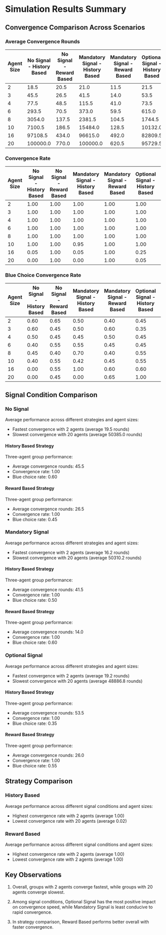 # Simulation Results Summary

## Convergence Comparison Across Scenarios

### Average Convergence Rounds

| Agent Size | No Signal - History Based | No Signal - Reward Based | Mandatory Signal - History Based | Mandatory Signal - Reward Based | Optional Signal - History Based | Optional Signal - Reward Based |
| --- | --- | --- | --- | --- | --- | --- |
| 2 | 18.5 | 20.5 | 21.0 | 11.5 | 21.5 | 17.0 |
| 3 | 45.5 | 26.5 | 41.5 | 14.0 | 53.5 | 26.0 |
| 4 | 77.5 | 48.5 | 115.5 | 41.0 | 73.5 | 41.0 |
| 6 | 293.5 | 70.5 | 373.0 | 59.5 | 615.0 | 73.5 |
| 8 | 3054.0 | 137.5 | 2381.5 | 104.5 | 1744.5 | 152.5 |
| 10 | 7100.5 | 186.5 | 15484.0 | 128.5 | 10132.0 | 327.5 |
| 16 | 97108.5 | 434.0 | 96615.0 | 492.0 | 82809.5 | 1674.0 |
| 20 | 100000.0 | 770.0 | 100000.0 | 620.5 | 95729.5 | 2044.0 |

### Convergence Rate

| Agent Size | No Signal - History Based | No Signal - Reward Based | Mandatory Signal - History Based | Mandatory Signal - Reward Based | Optional Signal - History Based | Optional Signal - Reward Based |
| --- | --- | --- | --- | --- | --- | --- |
| 2 | 1.00 | 1.00 | 1.00 | 1.00 | 1.00 | 1.00 |
| 3 | 1.00 | 1.00 | 1.00 | 1.00 | 1.00 | 1.00 |
| 4 | 1.00 | 1.00 | 1.00 | 1.00 | 1.00 | 1.00 |
| 6 | 1.00 | 1.00 | 1.00 | 1.00 | 1.00 | 1.00 |
| 8 | 1.00 | 1.00 | 1.00 | 1.00 | 1.00 | 1.00 |
| 10 | 1.00 | 1.00 | 0.95 | 1.00 | 1.00 | 1.00 |
| 16 | 0.05 | 1.00 | 0.05 | 1.00 | 0.25 | 1.00 |
| 20 | 0.00 | 1.00 | 0.00 | 1.00 | 0.05 | 1.00 |

### Blue Choice Convergence Rate

| Agent Size | No Signal - History Based | No Signal - Reward Based | Mandatory Signal - History Based | Mandatory Signal - Reward Based | Optional Signal - History Based | Optional Signal - Reward Based |
| --- | --- | --- | --- | --- | --- | --- |
| 2 | 0.60 | 0.65 | 0.50 | 0.40 | 0.45 | 0.40 |
| 3 | 0.60 | 0.45 | 0.50 | 0.60 | 0.35 | 0.55 |
| 4 | 0.50 | 0.45 | 0.45 | 0.50 | 0.45 | 0.55 |
| 6 | 0.40 | 0.55 | 0.55 | 0.45 | 0.45 | 0.50 |
| 8 | 0.45 | 0.40 | 0.70 | 0.40 | 0.55 | 0.50 |
| 10 | 0.40 | 0.55 | 0.42 | 0.45 | 0.55 | 0.55 |
| 16 | 0.00 | 0.55 | 1.00 | 0.60 | 0.60 | 0.70 |
| 20 | 0.00 | 0.45 | 0.00 | 0.65 | 1.00 | 0.50 |

## Signal Condition Comparison

### No Signal

Average performance across different strategies and agent sizes:

- Fastest convergence with 2 agents (average 19.5 rounds)
- Slowest convergence with 20 agents (average 50385.0 rounds)

#### History Based Strategy

Three-agent group performance:
- Average convergence rounds: 45.5
- Convergence rate: 1.00
- Blue choice rate: 0.60

#### Reward Based Strategy

Three-agent group performance:
- Average convergence rounds: 26.5
- Convergence rate: 1.00
- Blue choice rate: 0.45

### Mandatory Signal

Average performance across different strategies and agent sizes:

- Fastest convergence with 2 agents (average 16.2 rounds)
- Slowest convergence with 20 agents (average 50310.2 rounds)

#### History Based Strategy

Three-agent group performance:
- Average convergence rounds: 41.5
- Convergence rate: 1.00
- Blue choice rate: 0.50

#### Reward Based Strategy

Three-agent group performance:
- Average convergence rounds: 14.0
- Convergence rate: 1.00
- Blue choice rate: 0.60

### Optional Signal

Average performance across different strategies and agent sizes:

- Fastest convergence with 2 agents (average 19.2 rounds)
- Slowest convergence with 20 agents (average 48886.8 rounds)

#### History Based Strategy

Three-agent group performance:
- Average convergence rounds: 53.5
- Convergence rate: 1.00
- Blue choice rate: 0.35

#### Reward Based Strategy

Three-agent group performance:
- Average convergence rounds: 26.0
- Convergence rate: 1.00
- Blue choice rate: 0.55


## Strategy Comparison

### History Based

Average performance across different signal conditions and agent sizes:

- Highest convergence rate with 2 agents (average 1.00)
- Lowest convergence rate with 20 agents (average 0.02)

### Reward Based

Average performance across different signal conditions and agent sizes:

- Highest convergence rate with 2 agents (average 1.00)
- Lowest convergence rate with 2 agents (average 1.00)


## Key Observations

1. Overall, groups with 2 agents converge fastest, while groups with 20 agents converge slowest.

2. Among signal conditions, Optional Signal has the most positive impact on convergence speed, while Mandatory Signal is least conducive to rapid convergence.

3. In strategy comparison, Reward Based performs better overall with faster convergence.

